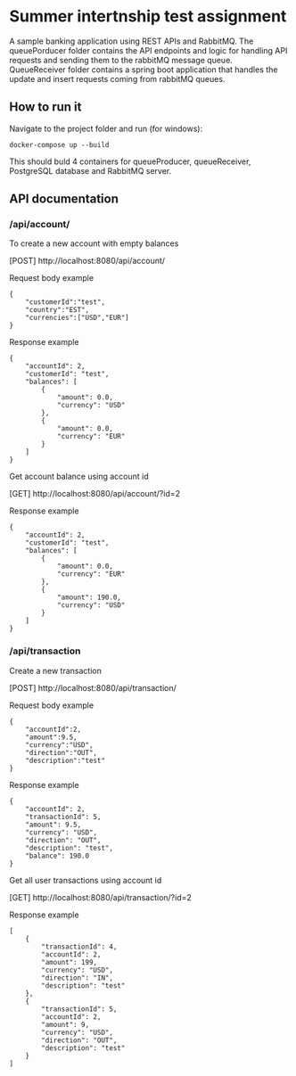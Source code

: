 # Summer intertnship test assignment
A sample banking application using REST APIs and RabbitMQ. The queuePorducer folder contains the API endpoints and logic for handling API requests and sending them to the rabbitMQ message queue. 
QueueReceiver folder contains a spring boot application that handles the update and insert requests coming from rabbitMQ queues. 

## How to run it
Navigate to the project folder and run (for windows):

```
docker-compose up --build
```

This should buld 4 containers for queueProducer, queueReceiver, PostgreSQL database and RabbitMQ server.

## API documentation

### /api/account/

To create a new account with empty balances

[POST] http://localhost:8080/api/account/


Request body example
```
{
	"customerId":"test",
	"country":"EST",
	"currencies":["USD","EUR"]
}
```

Response example
```
{
	"accountId": 2,
	"customerId": "test",
	"balances": [
		{
			"amount": 0.0,
			"currency": "USD"
		},
		{
			"amount": 0.0,
			"currency": "EUR"
		}
	]
}
```


Get account balance using account id

[GET]  http://localhost:8080/api/account/?id=2

Response example

```
{
	"accountId": 2,
	"customerId": "test",
	"balances": [
		{
			"amount": 0.0,
			"currency": "EUR"
		},
		{
			"amount": 190.0,
			"currency": "USD"
		}
	]
}
```

### /api/transaction

Create a new transaction

[POST] http://localhost:8080/api/transaction/

Request body example

```
{
	"accountId":2,
  	"amount":9.5,
	"currency":"USD",
	"direction":"OUT",
	"description":"test"
}
```
Response example

```
{
	"accountId": 2,
	"transactionId": 5,
	"amount": 9.5,
	"currency": "USD",
	"direction": "OUT",
	"description": "test",
	"balance": 190.0
}
```


Get all user transactions using account id

[GET] http://localhost:8080/api/transaction/?id=2

Response example

```
[
	{
		"transactionId": 4,
		"accountId": 2,
		"amount": 199,
		"currency": "USD",
		"direction": "IN",
		"description": "test"
	},
	{
		"transactionId": 5,
		"accountId": 2,
		"amount": 9,
		"currency": "USD",
		"direction": "OUT",
		"description": "test"
	}
]
```

